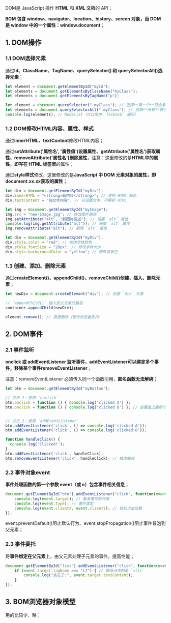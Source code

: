 DOM是 JavaScript 操作 **HTML** 和 **XML 文档**的 API；

**BOM 包含 window、navigator、location、history、screen 对象，而 DOM 是 window 中的一个属性：window.document**；

## 1. DOM操作
### 1.1 DOM选择元素
通过**Id、ClassName、TagName、querySelector() 和 querySelectorAll()选择元素**；

```javascript
let element = document.getElementById("myId");
let elements = document.getElementsByClassName("myClass");
let elements = document.getElementsByTagName("p");

let element = document.querySelector(".myClass"); // 选择**第一个**符合条件的元素
let elements = document.querySelectorAll(".myClass"); // 选择**所有**符合条件的元素
console.log(elements); // NodeList（可以使用 `forEach` 遍历）
```

### 1.2 DOM修改HTML内容、属性、样式
通过**innerHTML、textContent**修改HTML内容；

通过**setAttribute('属性名', '属性值')设置属性、getAttribute('属性名')获取属性、removeAttribute('属性名')删除属性**，注意：这里修改的是**HTML中的属性，即写在 HTML 标签里**的属性；

通过**style样式**修改，这里修改的是**JavaScript 中 DOM 元素对象的属性，即document.xx.xx获取的属性**；

```javascript
let div = document.getElementById("myDiv");
div.innerHTML = "<strong>新内容</strong>"; // 支持 HTML 解析
div.textContent = "纯文本内容"; // 只设置文本，不解析 HTML

let img = document.getElementById("myImage");
img.src = "new-image.jpg"; // 修改图片路径
img.setAttribute("alt", "新图片描述"); // 设置 `alt` 属性
console.log(img.getAttribute("alt")); // 获取 `alt` 属性
img.removeAttribute("alt"); // 删除 `alt` 属性

let div = document.getElementById("myDiv");
div.style.color = "red"; // 修改字体颜色
div.style.fontSize = "20px"; // 修改字体大小
div.style.backgroundColor = "yellow"; // 修改背景色
```
###  1.3 创建、添加、删除元素
通过**createElement()、appendChild()、removeChild()创建、插入、删除元素**；

```javascript
let newDiv = document.createElement("div"); // 创建 `div` 元素

// `appendChild()` 插入到父元素的最后
container.appendChild(newDiv);

element.remove(); // 直接删除（现代浏览器支持）
```

## 2. DOM事件
### 2.1 事件监听
**onclick 或 addEventListener 监听事件，addEventListener可以绑定多个事件，移除某个事件removeEventListener**；

注意：removeEventListener 必须传入同一个函数引用，**匿名函数无法解绑**；

```javascript
let btn = document.getElementById("myButton");

// 方法 1：使用 `onclick`
btn.onclick = function () { console.log('clicked A') };
btn.onclick = function () { console.log('clicked B') }; // 会覆盖上面那个


// 方法 2：使用 `addEventListener`
btn.addEventListener('click', () => console.log('clicked A'));
btn.addEventListener('click', () => console.log('clicked B'));

function handleClick() {
  console.log('Clicked!');
}
btn.addEventListener('click', handleClick);
btn.removeEventListener('click', handleClick); // 精准解绑
```

### 2.2 事件对象event
**事件处理函数的第一个参数 event（或 e）包含事件相关信息**；

```javascript
document.getElementById("btn").addEventListener("click", function(event) {
    console.log(event.target); // 触发事件的元素
    console.log(event.type); // 事件类型
    console.log(event.clientX, event.clientY); // 鼠标点击位置
});
```

event.preventDefault()阻止默认行为、event.stopPropagation()阻止事件冒泡到父元素；

### 2.3 事件委托
将**事件绑定在父元素**上，由父元素处理子元素的事件，提高性能；

```javascript
document.getElementById("list").addEventListener("click", function(event) {
    if (event.target.tagName === "LI") { // 确保点击的是 `<li>`
        console.log("点击了:", event.target.textContent);
    }
});
```

## 3. BOM浏览器对象模型
用的比较少，略；


